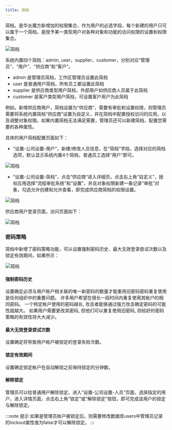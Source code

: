 ```yaml
---
title: 简档
---
```


简档，是华炎魔方新增加的权限集合，作为用户的必选字段，每个新建的用户只可以属于一个简档，是授予某一类型用户对各种对象和功能的访问权限的设置和权限集合。

![简档](/assets/workflow/profile_1.png)

系统内置四个简档：admin, user，supplier，customer，分别对应“管理员”、“用户”、“供应商”和“客户”。
- admin 是管理员简档，工作区管理员设置此简档
- user 是普通用户简档，所有员工都设置此简档
- supplier 是供应商类型用户简档，外部用户如供应商人员属于此简档
- customer 是客户类型用户简档，可设置客户用户为此简档

例如，新增供应商用户，简档设置为“供应商”，需要有审批和设置权限，则管理员需要将系统内置简档“供应商”设置为自定义，并在简档中配置授权访问的应用，以及调整对象权限。如果内置简档无法满足需要，管理员还可以新建简档，配置您需要的各种属性。

具体的用户简档配置页面如下：

- “设置-公司设置-用户”，新建/修改人员信息，在“简档”字段，选择对应的简档选项，默认显示系统内置4个简档，普通员工选择“用户”即可。

![简档](/assets/workflow/profile_2.png)

- “设置-公司设置-简档”，点击“供应商”进入详细页，点击右上角“自定义”，授权应用选择“流程审批系统”和“设置”，并且对象权限新建一条记录“审批”对象，勾选允许创建和允许查看，即完成供应商简档的权限设置。

![简档](/assets/workflow/profile_3.png)

供应商用户登录页面，访问页面如下：

![简档](/assets/workflow/profile_4.png)

### 密码策略

简档中新增了密码策略功能，可以设置强制密码历史、最大无效登录尝试次数以及锁定有效期间，如果所示：

![简档](/assets/workflow/profile_5.png)

#### 强制密码历史

设置确定必须与用户帐户相关联的唯一新密码的数量才能重用旧密码密码重复使用是任何组织中的重要问题。 许多用户希望在很长一段时间内重复使用其帐户的相同密码。 一个特定帐户使用的密码越长, 攻击者能够通过强力攻击确定密码的可能性就越大。 如果用户需要更改其密码, 但他们可以重复使用旧密码, 则较好的密码策略的有效性将大大减少。

#### 最大无效登录尝试次数

设置确定将导致用户帐户被锁定的登录失败次数。

#### 锁定有效期间

设置确定锁定帐户在自动解锁之前保持锁定的分钟数。

#### 解除锁定

管理员可以给普通用户解除锁定，进入“设置-公司设置-人员“页面，选择指定的用户，进入详情页面，点击右上角“锁定”或“解除锁定”按钮，即可完成该用户的锁定与解除锁定。

:::note 提示
如果是管理员账户被锁定后。则需要修改数据库users中管理员记录的lockout属性值为false才可以解除锁定。
:::
